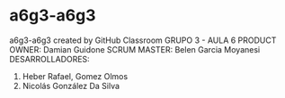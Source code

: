# a6g3-a6g3
a6g3-a6g3 created by GitHub Classroom
GRUPO 3 - AULA 6 
PRODUCT OWNER: Damian Guidone
SCRUM MASTER: Belen Garcia Moyanesi
DESARROLLADORES: 
1) Heber Rafael, Gomez Olmos
2) Nicolás González Da Silva